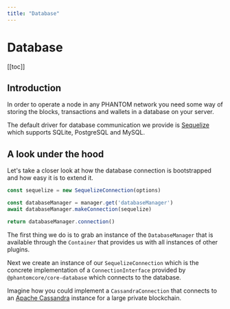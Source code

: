 ```yaml
---
title: "Database"
---
```


# Database

[[toc]]

## Introduction

In order to operate a node in any PHANTOM network you need some way of storing the blocks, transactions and wallets in a database on your server.

The default driver for database communication we provide is [Sequelize](https://github.com/sequelize/sequelize) which supports SQLite, PostgreSQL and MySQL.

## A look under the hood

Let's take a closer look at how the database connection is bootstrapped and how easy it is to extend it.

```js
const sequelize = new SequelizeConnection(options)

const databaseManager = manager.get('databaseManager')
await databaseManager.makeConnection(sequelize)

return databaseManager.connection()
```

The first thing we do is to grab an instance of the `DatabaseManager` that is available through the `Container` that provides us with all instances of other plugins.

Next we create an instance of our `SequelizeConnection` which is the concrete implementation of a `ConnectionInterface` provided by `@phantomcore/core-database` which connects to the database.

Imagine how you could implement a `CassandraConnection` that connects to an [Apache Cassandra](http://cassandra.apache.org/) instance for a large private blockchain.

